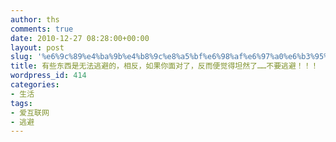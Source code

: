 ```yaml
---
author: ths
comments: true
date: 2010-12-27 08:28:00+00:00
layout: post
slug: '%e6%9c%89%e4%ba%9b%e4%b8%9c%e8%a5%bf%e6%98%af%e6%97%a0%e6%b3%95%e9%80%83%e9%81%bf%e7%9a%84%ef%bc%8c%e7%9b%b8%e5%8f%8d%ef%bc%8c%e5%a6%82%e6%9e%9c%e4%bd%a0%e9%9d%a2%e5%af%b9%e4%ba%86%ef%bc%8c%e5%8f%8d'
title: 有些东西是无法逃避的，相反，如果你面对了，反而便觉得坦然了……不要逃避！！！
wordpress_id: 414
categories:
- 生活
tags:
- 爱互联网
- 逃避
---
```




